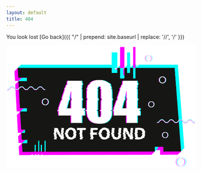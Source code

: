 ```yaml
---
layout: default
title: 404
---
```



You look lost [Go back]({{ "/" | prepend: site.baseurl | replace: '//', '/' }})

![](assets/404.png)
